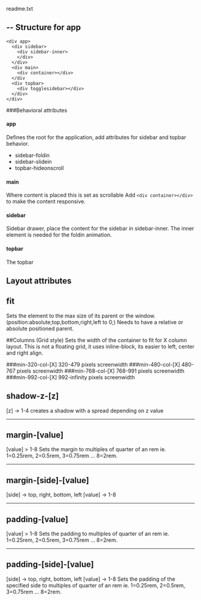 readme.txt


--
Structure for app
--

```
<div app>
  <div sidebar>
    <div sidebar-inner>
    </div>
  </div>
  <div main>
    <div container></div>
  </div
  <div topbar>
    <div togglesidebar></div>
  </div>
</div>
```

###Behavioral attributes
#### app
Defines the root for the application, add attributes for sidebar and topbar behavior.

* sidebar-foldin
* sidebar-slidein
* topbar-hideonscroll
 

#### main
Where content is placed this is set as scrollable
Add ```<div container></div> ``` to make the content responsive.
#### sidebar
Sidebar drawer, place the content for the sidebar in sidebar-inner. The inner element is needed for the foldin animation. 
#### topbar
The topbar


Layout attributes
-----
 fit
-----
Sets the element to the max size of its parent or the window.
(position:absolute;top,bottom,right,left to 0;)
Needs to have a relative or absolute positioned parent.

##Columns (Grid style)
Sets the width of the container to fit for X column layout.
This is not a floating grid, it uses inline-block, its easier to left, center and right align.

###min-320-col-[X]
320-479 pixels screenwidth
###min-480-col-[X]
480-767 pixels screenwidth
###min-768-col-[X]
768-991 pixels screenwidth
###min-992-col-[X]
992-infinity pixels screenwidth

 shadow-z-[z]
--------------
[z] -> 1-4
creates a shadow with a spread depending on z value

----------------
 margin-[value]
----------------
[value] > 1-8
Sets the margin to multiples of quarter of an rem
ie. 1=0.25rem, 2=0.5rem, 3=0.75rem ... 8=2rem.

---------------------------
 margin-[side]-[value]
---------------------------
[side] -> top, right, bottom, left
[value] -> 1-8

-----------------
 padding-[value]
-----------------
[value] > 1-8
Sets the padding to multiples of quarter of an rem
ie. 1=0.25rem, 2=0.5rem, 3=0.75rem ... 8=2rem.

------------------------
 padding-[side]-[value]
------------------------
[side] -> top, right, bottom, left
[value] -> 1-8
Sets the padding of the specified side to multiples of quarter of an rem
ie. 1=0.25rem, 2=0.5rem, 3=0.75rem ... 8=2rem.
